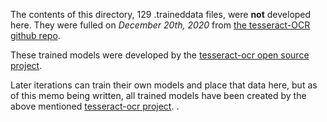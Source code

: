 The contents of this directory, 129 .traineddata files, were **not** developed here. 
They were fulled on *December 20th, 2020* from [the tesseract-OCR github repo](https://github.com/tesseract-ocr/tessdata).

These trained models were developed by the [tesseract-ocr open source project](https://github.com/tesseract-ocr). 

Later iterations can train their own models and place that data here, but as of this memo being written, all trained models have been created by the above mentioned [tesseract-ocr project](https://github.com/tesseract-ocr). .